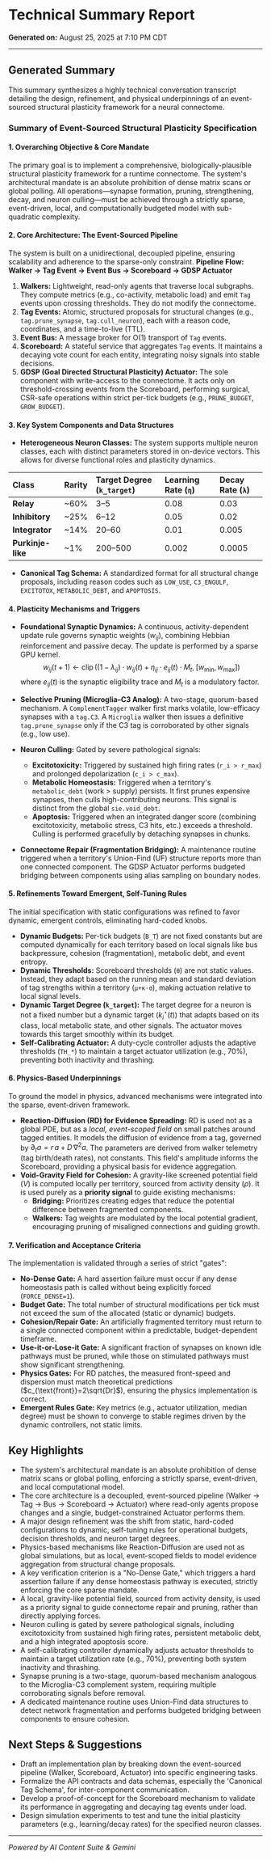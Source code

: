 # Technical Summary Report

**Generated on:** August 25, 2025 at 7:10 PM CDT

---

## Generated Summary

This summary synthesizes a highly technical conversation transcript detailing the design, refinement, and physical underpinnings of an event-sourced structural plasticity framework for a neural connectome.

### **Summary of Event-Sourced Structural Plasticity Specification**

#### **1. Overarching Objective & Core Mandate**
The primary goal is to implement a comprehensive, biologically-plausible structural plasticity framework for a runtime connectome. The system's architectural mandate is an absolute prohibition of dense matrix scans or global polling. All operations—synapse formation, pruning, strengthening, decay, and neuron culling—must be achieved through a strictly sparse, event-driven, local, and computationally budgeted model with sub-quadratic complexity.

#### **2. Core Architecture: The Event-Sourced Pipeline**
The system is built on a unidirectional, decoupled pipeline, ensuring scalability and adherence to the sparse-only constraint.
**Pipeline Flow:** **Walker → Tag Event → Event Bus → Scoreboard → GDSP Actuator**

1.  **Walkers:** Lightweight, read-only agents that traverse local subgraphs. They compute metrics (e.g., co-activity, metabolic load) and emit `Tag` events upon crossing thresholds. They do not modify the connectome.
2.  **Tag Events:** Atomic, structured proposals for structural changes (e.g., `tag.prune_synapse`, `tag.cull_neuron`), each with a reason code, coordinates, and a time-to-live (TTL).
3.  **Event Bus:** A message broker for O(1) transport of `Tag` events.
4.  **Scoreboard:** A stateful service that aggregates `Tag` events. It maintains a decaying vote count for each entity, integrating noisy signals into stable decisions.
5.  **GDSP (Goal Directed Structural Plasticity) Actuator:** The sole component with write-access to the connectome. It acts only on threshold-crossing events from the Scoreboard, performing surgical, CSR-safe operations within strict per-tick budgets (e.g., `PRUNE_BUDGET`, `GROW_BUDGET`).

#### **3. Key System Components and Data Structures**

*   **Heterogeneous Neuron Classes:** The system supports multiple neuron classes, each with distinct parameters stored in on-device vectors. This allows for diverse functional roles and plasticity dynamics.

| Class | Rarity | Target Degree (`k_target`) | Learning Rate (`η`) | Decay Rate (`λ`) |
| :--- | :--- | :--- | :--- | :--- |
| **Relay** | ~60% | 3–5 | 0.08 | 0.03 |
| **Inhibitory** | ~25% | 6–12 | 0.05 | 0.02 |
| **Integrator** | ~14% | 20–60 | 0.01 | 0.005 |
| **Purkinje-like**| ~1% | 200–500 | 0.002 | 0.0005|

*   **Canonical Tag Schema:** A standardized format for all structural change proposals, including reason codes such as `LOW_USE`, `C3_ENGULF`, `EXCITOTOX`, `METABOLIC_DEBT`, and `APOPTOSIS`.

#### **4. Plasticity Mechanisms and Triggers**

*   **Foundational Synaptic Dynamics:** A continuous, activity-dependent update rule governs synaptic weights ($w_{ij}$), combining Hebbian reinforcement and passive decay. The update is performed by a sparse GPU kernel.
    $$
    w_{ij}(t+1) \leftarrow \operatorname{clip}\Big((1-\lambda_{ij}) \cdot w_{ij}(t) + \eta_{ij} \cdot e_{ij}(t) \cdot M_t, \; [w_{\min}, w_{\max}]\Big)
    $$
    where $e_{ij}(t)$ is the synaptic eligibility trace and $M_t$ is a modulatory factor.

*   **Selective Pruning (Microglia–C3 Analog):** A two-stage, quorum-based mechanism. A `ComplementTagger` walker first marks volatile, low-efficacy synapses with a `tag.C3`. A `Microglia` walker then issues a definitive `tag.prune_synapse` only if the C3 tag is corroborated by other signals (e.g., low use).

*   **Neuron Culling:** Gated by severe pathological signals:
    *   **Excitotoxicity:** Triggered by sustained high firing rates (`r_i > r_max`) and prolonged depolarization (`c_i > c_max`).
    *   **Metabolic Homeostasis:** Triggered when a territory's `metabolic_debt` (work > supply) persists. It first prunes expensive synapses, then culls high-contributing neurons. This signal is distinct from the global `sie.void_debt`.
    *   **Apoptosis:** Triggered when an integrated danger score (combining excitotoxicity, metabolic stress, C3 hits, etc.) exceeds a threshold. Culling is performed gracefully by detaching synapses in chunks.

*   **Connectome Repair (Fragmentation Bridging):** A maintenance routine triggered when a territory's Union-Find (UF) structure reports more than one connected component. The GDSP Actuator performs budgeted bridging between components using alias sampling on boundary nodes.

#### **5. Refinements Toward Emergent, Self-Tuning Rules**
The initial specification with static configurations was refined to favor dynamic, emergent controls, eliminating hard-coded knobs.

*   **Dynamic Budgets:** Per-tick budgets (`B_T`) are not fixed constants but are computed dynamically for each territory based on local signals like bus backpressure, cohesion (fragmentation), metabolic debt, and event entropy.
*   **Dynamic Thresholds:** Scoreboard thresholds (`θ`) are not static values. Instead, they adapt based on the running mean and standard deviation of tag strengths within a territory (`μ+κ·σ`), making actuation relative to local signal levels.
*   **Dynamic Target Degree (`k_target`):** The target degree for a neuron is not a fixed number but a dynamic target ($k^\star_i(t)$) that adapts based on its class, local metabolic state, and other signals. The actuator moves towards this target smoothly within its budget.
*   **Self-Calibrating Actuator:** A duty-cycle controller adjusts the adaptive thresholds (`TH_*`) to maintain a target actuator utilization (e.g., 70%), preventing both inactivity and thrashing.

#### **6. Physics-Based Underpinnings**
To ground the model in physics, advanced mechanisms were integrated into the sparse, event-driven framework.

*   **Reaction-Diffusion (RD) for Evidence Spreading:** RD is used not as a global PDE, but as a *local, event-scoped field* on small patches around tagged entities. It models the diffusion of evidence from a tag, governed by $\partial_t a = r\,a + D\,\nabla^2 a$. The parameters are derived from walker telemetry (tag birth/death rates), not constants. This field's amplitude informs the Scoreboard, providing a physical basis for evidence aggregation.
*   **Void-Gravity Field for Cohesion:** A gravity-like screened potential field ($V$) is computed locally per territory, sourced from activity density ($\rho$). It is used purely as a **priority signal** to guide existing mechanisms:
    *   **Bridging:** Prioritizes creating edges that reduce the potential difference between fragmented components.
    *   **Walkers:** Tag weights are modulated by the local potential gradient, encouraging pruning of misaligned connections and guiding growth.

#### **7. Verification and Acceptance Criteria**
The implementation is validated through a series of strict "gates":

*   **No-Dense Gate:** A hard assertion failure must occur if any dense homeostasis path is called without being explicitly forced (`FORCE_DENSE=1`).
*   **Budget Gate:** The total number of structural modifications per tick must not exceed the sum of the allocated (static or dynamic) budgets.
*   **Cohesion/Repair Gate:** An artificially fragmented territory must return to a single connected component within a predictable, budget-dependent timeframe.
*   **Use-it-or-Lose-it Gate:** A significant fraction of synapses on known idle pathways must be pruned, while those on stimulated pathways must show significant strengthening.
*   **Physics Gates:** For RD patches, the measured front-speed and dispersion must match theoretical predictions ($c_{\text{front}}=2\sqrt{Dr}$), ensuring the physics implementation is correct.
*   **Emergent Rules Gate:** Key metrics (e.g., actuator utilization, median degree) must be shown to converge to stable regimes driven by the dynamic controllers, not static limits.

## Key Highlights

* The system's architectural mandate is an absolute prohibition of dense matrix scans or global polling, enforcing a strictly sparse, event-driven, and local computational model.
* The core architecture is a decoupled, event-sourced pipeline (Walker → Tag → Bus → Scoreboard → Actuator) where read-only agents propose changes and a single, budget-constrained Actuator performs them.
* A major design refinement was the shift from static, hard-coded configurations to dynamic, self-tuning rules for operational budgets, decision thresholds, and neuron target degrees.
* Physics-based mechanisms like Reaction-Diffusion are used not as global simulations, but as local, event-scoped fields to model evidence aggregation from structural change proposals.
* A key verification criterion is a "No-Dense Gate," which triggers a hard assertion failure if any dense homeostasis pathway is executed, strictly enforcing the core sparse mandate.
* A local, gravity-like potential field, sourced from activity density, is used as a priority signal to guide connectome repair and pruning, rather than directly applying forces.
* Neuron culling is gated by severe pathological signals, including excitotoxicity from sustained high firing rates, persistent metabolic debt, and a high integrated apoptosis score.
* A self-calibrating controller dynamically adjusts actuator thresholds to maintain a target utilization rate (e.g., 70%), preventing both system inactivity and thrashing.
* Synapse pruning is a two-stage, quorum-based mechanism analogous to the Microglia-C3 complement system, requiring multiple corroborating signals before removal.
* A dedicated maintenance routine uses Union-Find data structures to detect network fragmentation and performs budgeted bridging between components to ensure cohesion.

## Next Steps & Suggestions

* Draft an implementation plan by breaking down the event-sourced pipeline (Walker, Scoreboard, Actuator) into specific engineering tasks.
* Formalize the API contracts and data schemas, especially the 'Canonical Tag Schema', for inter-component communication.
* Develop a proof-of-concept for the Scoreboard mechanism to validate its performance in aggregating and decaying tag events under load.
* Design simulation experiments to test and tune the initial plasticity parameters (e.g., learning/decay rates) for the specified neuron classes.

---

*Powered by AI Content Suite & Gemini*
